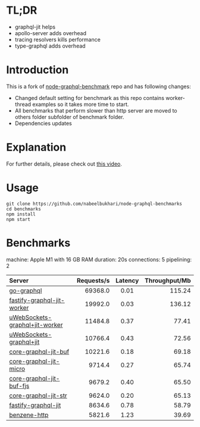 # TL;DR

- graphql-jit helps
- apollo-server adds overhead
- tracing resolvers kills performance
- type-graphql adds overhead

# Introduction

This is a fork of [node-graphql-benchmark](https://github.com/benawad/node-graphql-benchmarks) repo and has following changes:

- Changed default setting for benchmark as this repo contains worker-thread examples so it takes more time to start.
- All benchmarks that perform slower than http server are moved to others folder subfolder of benchmark folder.
- Dependencies updates

# Explanation

For further details, please check out [this video](https://www.youtube.com/watch?v=JbV7MCeEPb8).

# Usage

```
git clone https://github.com/nabeelbukhari/node-graphql-benchmarks
cd benchmarks
npm install
npm start
```

# Benchmarks
machine: Apple M1 with 16 GB RAM
duration: 20s
connections: 5
pipelining: 2

| Server                                                                                                                                        | Requests/s | Latency | Throughput/Mb |
| :--                                                                                                                                           | --:        | :-:     | --:           |
| [go-graphql](https://github.com/benawad/node-graphql-benchmarks/tree/master/benchmarks/go-graphql.js)                                         | 69368.0    | 0.01    | 115.24        |
| [fastify-graphql-jit-worker](https://github.com/benawad/node-graphql-benchmarks/tree/master/benchmarks/fastify-graphql-jit-worker.js)         | 19992.0    | 0.03    | 136.12        |
| [uWebSockets-graphql+jit-worker](https://github.com/benawad/node-graphql-benchmarks/tree/master/benchmarks/uWebSockets-graphql+jit-worker.js) | 11484.8    | 0.37    | 77.41         |
| [uWebSockets-graphql+jit](https://github.com/benawad/node-graphql-benchmarks/tree/master/benchmarks/uWebSockets-graphql+jit.js)               | 10766.4    | 0.43    | 72.56         |
| [core-graphql-jit-buf](https://github.com/benawad/node-graphql-benchmarks/tree/master/benchmarks/core-graphql-jit-buf.js)                     | 10221.6    | 0.18    | 69.18         |
| [core-graphql-jit-micro](https://github.com/benawad/node-graphql-benchmarks/tree/master/benchmarks/core-graphql-jit-micro.js)                 | 9714.4     | 0.27    | 65.74         |
| [core-graphql-jit-buf-fjs](https://github.com/benawad/node-graphql-benchmarks/tree/master/benchmarks/core-graphql-jit-buf-fjs.js)             | 9679.2     | 0.40    | 65.50         |
| [core-graphql-jit-str](https://github.com/benawad/node-graphql-benchmarks/tree/master/benchmarks/core-graphql-jit-str.js)                     | 9624.0     | 0.20    | 65.13         |
| [fastify-graphql-jit](https://github.com/benawad/node-graphql-benchmarks/tree/master/benchmarks/fastify-graphql-jit.js)                       | 8634.6     | 0.78    | 58.79         |
| [benzene-http](https://github.com/benawad/node-graphql-benchmarks/tree/master/benchmarks/benzene-http.js)                                     | 5821.6     | 1.23    | 39.69         |
